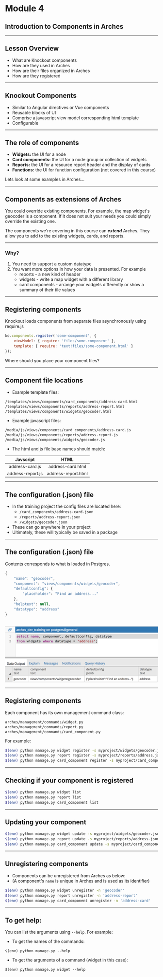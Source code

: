 <!-- sectionTitle: Module 4: Introduction to Components -->

# Module 4
## Introduction to Components in Arches

---

## Lesson Overview

- What are Knockout components
- How are they used in Arches
- How are their files organized in Arches
- How are they registered

---

## Knockout Components

- Similar to Angular directives or Vue components
- Reusable blocks of UI
- Comprise a javascript view model corresponding html template
- Configurable

---

## The role of components

- **Widgets:**  the UI for a node
- **Card components:**  the UI for a node group or collection of widgets
- **Reports:**  the UI for a resource report header and the display of cards
- **Functions:**  the UI for function configuration (not covered in this course)

Lets look at some examples in Arches...

---

## Components as extensions of Arches

You could override existing components.
For example, the map widget's geocoder is a component.
If it does not suit your needs you could simply override the existing one.

The components we're covering in this course can ***extend*** Arches.
They allow you to add to the existing widgets, cards, and reports.

---

### Why?

1. You need to support a custom datatype
2. You want more options in how your data is presented. For example
    - reports - a new kind of header
    - widgets - write a map widget with a different library
    - card components - arrange your widgets differently or show a summary of their tile values

---

## Registering components

Knockout loads components from separate files asynchronously using require.js

```javascript
ko.components.register('some-component', {
    viewModel: { require: 'files/some-component' },
    template: { require: 'text!files/some-component.html' }
});
```

Where should you place your component files?

---

## Component file locations

- Example template files:
```
/templates/views/components/card_components/address-card.html
/templates/views/components/reports/address-report.html
/templates/views/components/widgets/geocoder.html
```

- Example javascript files:
```
/media/js/views/components/card_components/address-card.js
/media/js/views/components/reports/address-report.js
/media/js/views/components/widgets/geocoder.js
```

- The html and js file base names should match:

| Javscript          |   HTML                |
|:------------------:|:---------------------:|
| address-card.js    |   address-card.html   |
| address-report.js  |   address-report.html |

---

## The configuration (.json) file

- In the training project the config files are located here:
    - `/card_components/address-card.json`
    - `/reports/address-report.json`
    - `/widgets/geocoder.json`
- These can go anywhere in your project
- Ultimately, these will typically be saved in a package

---

## The configuration (.json) file

Contents corresponds to what is loaded in Postgres.

```javascript
{
    "name": "geocoder",
    "component": "views/components/widgets/geocoder",
    "defaultconfig": {
        "placeholder": "Find an address..."
    },
    "helptext": null,
    "datatype": "address"
}
```

&nbsp;&nbsp;&nbsp;&nbsp;&nbsp;&nbsp; ![widget](/images/widget-db-screenshot.png)

---

## Registering components

Each component has its own management command class:

```
arches/management/commands/widget.py
arches/management/commands/report.py
arches/management/commands/card_component.py
```
For example:
```bash
$(env) python manage.py widget register -s myproject/widgets/geocoder.json
$(env) python manage.py report register -s myproject/reports/address.json
$(env) python manage.py card_component register -s myproject/card_components/address.json
```

---

## Checking if your component is registered

```bash
$(env) python manage.py widget list
$(env) python manage.py report list
$(env) python manage.py card_component list
```

---

## Updating your component

```bash
$(env) python manage.py widget update -s myproject/widgets/geocoder.json
$(env) python manage.py report update -s myproject/reports/address.json
$(env) python manage.py card_component update -s myproject/card_components/address.json
```

---

## Unregistering components

- Components can be unregistered from Arches as below:
- (A component's `name` is unique in Arches and is used as its identifier)

```bash
$(env) python manage.py widget unregister -n 'geocoder'
$(env) python manage.py report unregister -n 'address-report'
$(env) python manage.py card_component unregister -n 'address-card'
```

---

## To get help:

You can list the arguments using `--help`. For example:

- To get the names of the commands:  
```
$(env) python manage.py --help
```

- To get the arguments of a command (widget in this case):  
```
$(env) python manage.py widget --help
```

